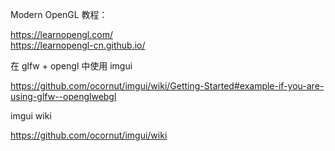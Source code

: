 Modern OpenGL 教程：

https://learnopengl.com/<br/>
https://learnopengl-cn.github.io/

在 glfw + opengl 中使用 imgui

https://github.com/ocornut/imgui/wiki/Getting-Started#example-if-you-are-using-glfw--openglwebgl

imgui wiki

https://github.com/ocornut/imgui/wiki